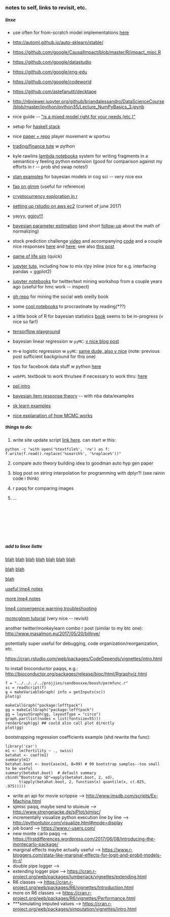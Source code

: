 ### notes to self, links to revisit, etc.

##### linxe

- use often for from-scratch model implementations [here](https://github.com/m-clark/Miscellaneous-R-Code)

- http://automl.github.io/auto-sklearn/stable/

- https://github.com/google/CausalImpact/blob/master/R/impact_misc.R

- https://github.com/google/datastudio

- https://github.com/google/eng-edu

- https://github.com/google/codeworld

- https://github.com/astefanutti/decktape

- http://nbviewer.jupyter.org/github/briandalessandro/DataScienceCourse/blob/master/ipython/python35/Lecture_NumPyBasics_3.ipynb

- nice guide -- ["is a mixed model right for your needs (etc.)"](http://ase.tufts.edu/gsc/gradresources/guidetomixedmodelsinr/mixed%20model%20guide.html)

- setup for [haskell stack](https://docs.haskellstack.org/en/stable/README/)

- nice [paper + repo](https://github.com/dsscollection/basketball) player movement w sportvu 

- [trading/finance tute](https://www.datacamp.com/community/tutorials/finance-python-trading) w python

- kyle rawlins [lambda notebooks](https://github.com/rawlins/lambda-notebook) system for writing fragments in a semantics-y feeling python extension (good for comparison against my efforts in r -- prob shd swap notes!)

- [stan examples](https://github.com/stan-dev/example-models/tree/master/Bayesian_Cognitive_Modeling) for bayesian models in cog sci -- very nice exx

- [faq on glmm](https://bbolker.github.io/mixedmodels-misc/glmmFAQ.html) (useful for reference)

- [cryptocurrency exploration in r](http://www.r-chart.com/2017/07/investigating-cryptocurrencies-using-r.html)

- [setting up rstudio on aws ec2](https://www.youtube.com/watch?v=rkDwPQuqP0g) (current of june 2017)

- yayyy, [ggjoy!!!](https://cran.r-project.org/web/packages/ggjoy/vignettes/introduction.html)

- [bayesian parameter estimation](https://www.youtube.com/watch?v=2_eFIyrOdJc) (and short [follow-up](https://youtu.be/a402ek-8oco) about the math of normalizing)

- stock prediction challenge [video](https://www.youtube.com/watch?v=ftMq5ps503w&feature=youtu.be) and accompanying [code](https://github.com/llSourcell/How-to-Predict-Stock-Prices-Easily-Demo) and a couple nice responses [here](https://github.com/ciurana2016/predict_stock_py) and [here](https://github.com/Avhirup/Stock-Market-Prediction-Challenge); see also [this post](http://machinelearningmastery.com/time-series-prediction-with-deep-learning-in-python-with-keras/)

- [game of life sim](https://www.youtube.com/watch?v=bNsrHRJQdKo) (quick)

- [jupyter tute](https://www.datacamp.com/community/tutorials/tutorial-jupyter-notebook), including how to mix r/py inline (nice for e.g. interfacing pandas + ggplot2)

- [jupyter notebooks](http://nbviewer.jupyter.org/github/nealcaren/workshop_2014/tree/master/notebooks/) for twitter/text mining workshop from a couple years ago (useful for hmc work -- inspect)

- [gh repo](https://github.com/ptwobrussell/Mining-the-Social-Web-2nd-Edition) for mining the social web oreilly book

- some [cool notebooks](https://github.com/jupyter/jupyter/wiki/A-gallery-of-interesting-Jupyter-Notebooks) to procrastinate by reading(*??)

- a little book of R for bayesian statistics [book](http://a-little-book-of-r-for-bayesian-statistics.readthedocs.io/en/latest/) seems to be in-progress (v nice so far!)

- [tensorflow playground](http://playground.tensorflow.org/)

- bayesian linear regression w `pyMC`: [v nice blog post](https://dsaber.com/2014/05/28/bayesian-regression-with-pymc-a-brief-tutorial/)

- m-e logistic regression w `pyMC`: [same dude, also v nice](https://dsaber.com/2016/08/27/analyze-your-experiment-with-a-multilevel-logistic-regression-using-pymc3/) (note: previous post sufficient background for this one)

- tips for facebook data stuff w python [here](http://www.kdnuggets.com/2017/06/6-interesting-things-facebook-python.html)

- `webPPL` textbook to work thru/see if necessary to work thru: [here](https://probmods.org/chapters/02-generative-models.html)

- [ppl intro](https://github.com/GalvanizeOpenSource/probabilistic-programming-intro)

- [bayesian item response theory](http://austinrochford.com/posts/2017-04-04-nba-irt.html) -- with nba data/examples

- [sk learn examples](http://scikit-learn.org/stable/auto_examples/index.html)

- [nice explanation of how MCMC works](https://eight2late.wordpress.com/2011/02/25/the-drunkard%E2%80%99s-dartboard-an-intuitive-explanation-of-monte-carlo-methods/)

##### things to do: 

1. write site update script [link here](http://stackoverflow.com/questions/23087463/batch-script-to-find-and-replace-a-string-in-text-file-within-a-minute-for-files). can start w this: 

```
python -c "with open('%textfile%', 'rw') as f: f.write(f.read().replace('%search%', '%replace%'))"
```

2. compare auto theory building idea to goodman auto hyp gen paper

3. blog post on string interpolation for programming with dplyr?! (see rainin code i think)


5. r paqq for comparing images

6. ...


<br><br><br><br><br><br>


##### add to linxe listte

[blah](https://cartesianfaith.com/2017/06/04/fermi-poker-gambling-for-quants-and-data-scientists/)
[blah](https://github.com/zatonovo/lambda.r)
[blah](http://blog.obeautifulcode.com/R/How-R-Searches-And-Finds-Stuff/)
[blah](https://cran.r-project.org/doc/contrib/Leisch-CreatingPackages.pdf)
[blah](http://courses.had.co.nz/11-devtools/)
[blah](https://github.com/gastonstat/tutorial-R-noninteractive/blob/master/01-introduction.Rmd)
[blah](http://had.co.nz/stat405/)

[blah](https://www.quantopian.com/tutorials/getting-started)
[blah](https://www.youtube.com/user/sentdex/videos?live_view=500&sort=dd&view=0&flow=grid)

[blah](https://biologyforfun.wordpress.com/2015/02/26/generating-anova-like-table-from-glmm-using-parametric-bootstrap/)

[useful lme4 notes](http://ase.tufts.edu/gsc/gradresources/guidetomixedmodelsinr/mixed%20model%20guide.html)

[more lme4 notes](http://www.rensenieuwenhuis.nl/r-sessions-16-multilevel-model-specification-lme4/)

[lme4 convergence warning troubleshooting](http://rpubs.com/bbolker/lme4trouble1)


[mcmcglmm tutorial](https://github.com/tmalsburg/MCMCglmm-intro) (very nice -- revisit)

another twitter/monkeylearn combo r post (similar to my btc one): http://www.masalmon.eu/2017/05/20/billnye/


potentially super useful for debugging, code organization/reorganization, etc.

https://cran.rstudio.com/web/packages/CodeDepends/vignettes/intro.html


to install bioconductor paqqs, e.g.:
  http://bioconductor.org/packages/release/bioc/html/Rgraphviz.html

```
f = "../../../../projjies/sandboxxxe/boosh/permfunc.r"
sc = readScript(f)
g = makeVariableGraph( info = getInputs(sc))
plot(g)

makeCallGraph("package:lefftpack")
gg = makeCallGraph("package:lefftpack")
gg = layoutGraph(gg, layoutType = "circo")
graph.par(list(nodes = list(fontsize=55)))
renderGraph(gg) ## could also call plot directly
plot(gg)
```

bootstrapping regression coefficients example (shd rewrite the func):

```
library('car')
m1 <- lm(Fertility ~ ., swiss)
betahat <- coef(m1)
summary(m1)
betahat.boot <- bootCase(m1, B=99) # 99 bootstrap samples--too small to be useful
summary(betahat.boot)  # default summary
cbind("Bootstrap SD"=apply(betahat.boot, 2, sd),
      t(apply(betahat.boot, 2, function(x) quantile(x, c(.025, .975)))))
```


- write an api for movie scrippse --> http://www.imsdb.com/scripts/Ex-Machina.html
- sjmisc paqq, maybe send to stuieuie --> http://www.strengejacke.de/sjPlot/sjmisc/
- incrementally visualize python execution line by line --> http://pythontutor.com/visualize.html#mode=display
- job board --> https://www.r-users.com/
- new monte carlo paqq --> https://firstdifferences.wordpress.com/2017/06/08/introducing-the-montecarlo-package/
- marginal effects maybe actually useful --> https://www.r-bloggers.com/stata-like-marginal-effects-for-logit-and-probit-models-in-r/
- double pipe logger --> 
- extending logger pipe --> https://cran.r-project.org/web/packages/lumberjack/vignettes/extending.html
- R6 classes --> https://cran.r-project.org/web/packages/R6/vignettes/Introduction.html
- more on R6 classes --> https://cran.r-project.org/web/packages/R6/vignettes/Performance.html
- ***simulating imputed values --> https://cran.r-project.org/web/packages/simputation/vignettes/intro.html


